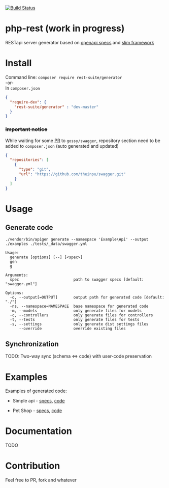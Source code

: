[![Build Status](https://travis-ci.org/rest-suite/generator.svg?branch=master)](https://travis-ci.org/rest-suite/generator)

# php-rest (work in progress)
RESTapi server generator based on [openapi specs](https://openapis.org/) 
and [slim framework](http://www.slimframework.com/)

# Install
Command line:
`composer require rest-suite/generator`  
  -or-  
In `composer.json`    
````json
{
  "require-dev": {
    "rest-suite/generator" : "dev-master"
  }
}
````
### ~~Important notice~~
While waiting for some [PR](https://github.com/gossi/swagger/pull/11) to `gossy/swagger`, 
repository section need to be added to `composer.json`   (auto generated and updated)
````json
{
  "repositories": [
    {
      "type": "git",
      "url": "https://github.com/theinpu/swagger.git"
    }
  ]
}
````

# Usage

## Generate code
`./vendor/bin/apigen generate --namespace 'Example\Api' --output ./examples ./tests/_data/swagger.yml`

````
Usage:
  generate [options] [--] [<spec>]
  gen
  g

Arguments:
  spec                        path to swagger specs [default: "swagger.yml"]

Options:
  -o, --output[=OUTPUT]       output path for generated code [default: "./"]
  -ns, --namespace=NAMESPACE  base namespace for generated code
  -m, --models                only generate files for models
  -c, --controllers           only generate files for controllers
  -t, --tests                 only generate files for tests
  -s, --settings              only generate dist settings files
      --override              override existing files  
````

## Synchronization
TODO: Two-way sync (schema <=> code) with user-code preservation

# Examples
Examples of generated code:

* Simple api - [specs](https://github.com/rest-suite/generator/blob/master/tests/_data/swagger.yml),
[code](https://github.com/rest-suite/generator/tree/master/examples/simple/)  

* Pet Shop - [specs](https://github.com/rest-suite/generator/blob/master/tests/_data/petshop.yml),
[code](https://github.com/rest-suite/generator/tree/master/examples/petshop/)

# Documentation
TODO

# Contribution
Feel free to PR, fork and whatever